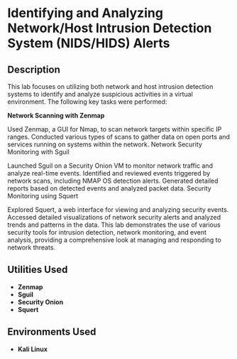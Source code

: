 <h1>Identifying and Analyzing Network/Host Intrusion Detection System (NIDS/HIDS) Alerts</h1>

<h2>Description</h2>

This lab focuses on utilizing both network and host intrusion detection systems to identify and analyze suspicious activities in a virtual environment. The following key tasks were performed:

<b>Network Scanning with Zenmap</b>

Used Zenmap, a GUI for Nmap, to scan network targets within specific IP ranges.
Conducted various types of scans to gather data on open ports and services running on systems within the network.
Network Security Monitoring with Sguil

Launched Sguil on a Security Onion VM to monitor network traffic and analyze real-time events.
Identified and reviewed events triggered by network scans, including NMAP OS detection alerts.
Generated detailed reports based on detected events and analyzed packet data.
Security Monitoring using Squert

Explored Squert, a web interface for viewing and analyzing security events.
Accessed detailed visualizations of network security alerts and analyzed trends and patterns in the data.
This lab demonstrates the use of various security tools for intrusion detection, network monitoring, and event analysis, providing a comprehensive look at managing and responding to network threats.
<br />


<h2> Utilities Used</h2>

- <b>Zenmap</b> 
- <b>Sguil</b>
- <b>Security Onion</b>
- <b>Squert</b>
<h2>Environments Used </h2>

- <b>Kali Linux </b>


<!--
 ```diff
- text in red
+ text in green
! text in orange
# text in gray
@@ text in purple (and bold)@@
```
--!>

